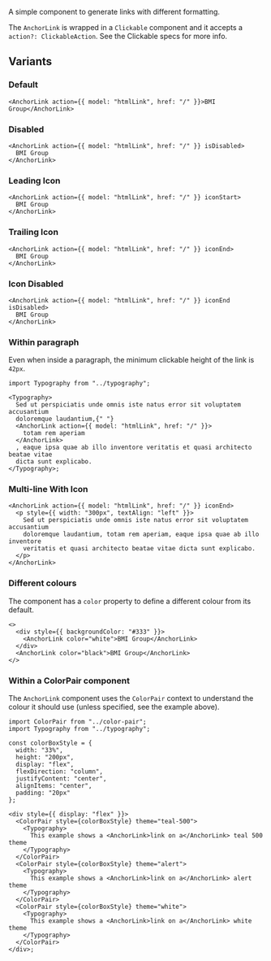 A simple component to generate links with different formatting.

The `AnchorLink` is wrapped in a `Clickable` component and it accepts a `action?: ClickableAction`. See the Clickable specs for more info.

## Variants

### Default

```tsx
<AnchorLink action={{ model: "htmlLink", href: "/" }}>BMI Group</AnchorLink>
```

### Disabled

```tsx
<AnchorLink action={{ model: "htmlLink", href: "/" }} isDisabled>
  BMI Group
</AnchorLink>
```

### Leading Icon

```tsx
<AnchorLink action={{ model: "htmlLink", href: "/" }} iconStart>
  BMI Group
</AnchorLink>
```

### Trailing Icon

```tsx
<AnchorLink action={{ model: "htmlLink", href: "/" }} iconEnd>
  BMI Group
</AnchorLink>
```

### Icon Disabled

```tsx
<AnchorLink action={{ model: "htmlLink", href: "/" }} iconEnd isDisabled>
  BMI Group
</AnchorLink>
```

### Within paragraph

Even when inside a paragraph, the minimum clickable height of the link is `42px`.

```tsx
import Typography from "../typography";

<Typography>
  Sed ut perspiciatis unde omnis iste natus error sit voluptatem accusantium
  doloremque laudantium,{" "}
  <AnchorLink action={{ model: "htmlLink", href: "/" }}>
    totam rem aperiam
  </AnchorLink>
  , eaque ipsa quae ab illo inventore veritatis et quasi architecto beatae vitae
  dicta sunt explicabo.
</Typography>;
```

### Multi-line With Icon

```tsx
<AnchorLink action={{ model: "htmlLink", href: "/" }} iconEnd>
  <p style={{ width: "300px", textAlign: "left" }}>
    Sed ut perspiciatis unde omnis iste natus error sit voluptatem accusantium
    doloremque laudantium, totam rem aperiam, eaque ipsa quae ab illo inventore
    veritatis et quasi architecto beatae vitae dicta sunt explicabo.
  </p>
</AnchorLink>
```

### Different colours

The component has a `color` property to define a different colour from its default.

```tsx
<>
  <div style={{ backgroundColor: "#333" }}>
    <AnchorLink color="white">BMI Group</AnchorLink>
  </div>
  <AnchorLink color="black">BMI Group</AnchorLink>
</>
```

### Within a ColorPair component

The `AnchorLink` component uses the `ColorPair` context to understand the colour it should use (unless specified, see the example above).

```tsx
import ColorPair from "../color-pair";
import Typography from "../typography";

const colorBoxStyle = {
  width: "33%",
  height: "200px",
  display: "flex",
  flexDirection: "column",
  justifyContent: "center",
  alignItems: "center",
  padding: "20px"
};

<div style={{ display: "flex" }}>
  <ColorPair style={colorBoxStyle} theme="teal-500">
    <Typography>
      This example shows a <AnchorLink>link on a</AnchorLink> teal 500 theme
    </Typography>
  </ColorPair>
  <ColorPair style={colorBoxStyle} theme="alert">
    <Typography>
      This example shows a <AnchorLink>link on a</AnchorLink> alert theme
    </Typography>
  </ColorPair>
  <ColorPair style={colorBoxStyle} theme="white">
    <Typography>
      This example shows a <AnchorLink>link on a</AnchorLink> white theme
    </Typography>
  </ColorPair>
</div>;
```
